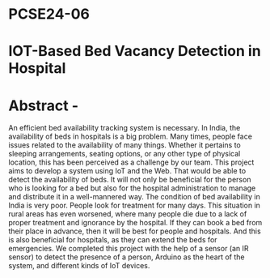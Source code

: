 # PCSE24-06
# IOT-Based Bed Vacancy Detection in Hospital
# Abstract - 
An efficient bed availability 
tracking system is necessary. In India, the 
availability of beds in hospitals is a big 
problem. Many times, people face issues 
related to the availability of many things. 
Whether it pertains to sleeping arrangements, 
seating options, or any other type of physical 
location, this has been perceived as a challenge
by our team. This project aims to develop a 
system using IoT and the Web. That would be 
able to detect the availability of beds. It will not 
only be beneficial for the person who is looking
for a bed but also for the hospital
administration to manage and distribute it in a
well-mannered way. The condition of bed
availability in India is very poor. People look
for treatment for many days. This situation in 
rural areas has even worsened, where many
people die due to a lack of proper treatment 
and ignorance by the hospital. If they can book 
a bed from their place in advance, then it will 
be best for people and hospitals. And this is also
beneficial for hospitals, as they can extend the
beds for emergencies. We completed this project 
with the help of a sensor (an IR sensor) to detect 
the presence of a person, Arduino as the heart of 
the system, and different kinds of IoT devices.
